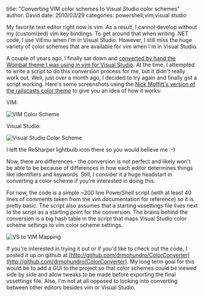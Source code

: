 
title: "Converting VIM color schemes to Visual Studio color schemes"
author: David
date: 2010/03/29
categories: powershell;vim;visual studio

My favorite text editor right now is vim. As a result, I cannot develop without my (customized) vim key bindings. To get around that when writing .NET code, I use ViEmu when I'm in Visual Studio. However, I still miss the huge variety of color schemes that are available for vim when I'm in Visual Studio.

A couple of years ago, I finally sat down and [converted by hand the Wombat theme I was using in vim for Visual Studio](http://www.mohundro.com/blog/2008/01/11/MyAttemptAtConvertingTheVIMWombatThemeToSupportVisualStudio.aspx). At the time, I attempted to write a script to do this conversion process for me, but it didn't really work out. Well, just over a month ago, I decided to try again and finally got a script working. Here's some screenshots using the [Nick Moffitt's version of the railscasts color theme](http://www.vim.org/scripts/script.php?script_id=2175) to give you an idea of how it works: 

VIM: 

![VIM Color Scheme](http://www.mohundro.com/blog/content/binary/WindowsLiveWriter/ConvertingVIMcolorschemestoVisualStudioc_BA85/image_thumb_3.png)

Visual Studio: 

![Visual Studio Color Scheme](http://www.mohundro.com/blog/content/binary/WindowsLiveWriter/ConvertingVIMcolorschemestoVisualStudioc_BA85/image_thumb_2.png)
 
I left the ReSharper lightbulb icon there so you would believe me :-) 

Now, there are differences - the conversion is not perfect and likely won't be able to be because of differences in how each editor determines things like identifiers and keywords. Still, I consider it a huge headstart in converting a color scheme if you're interested in doing this. 

For now, the code is a simple ~200 line PowerShell script (with at least 40 lines of comments taken from the vim documentation for reference) so it is pretty basic. The script also assumes that a starting vssettings file lives next to the script as a starting point for the conversion. The brains behind the conversion is a big hash table in the script that maps Visual Studio color scheme settings to vim color scheme settings. 

![VS to VIM Mapping](http://www.mohundro.com/blog/content/binary/WindowsLiveWriter/ConvertingVIMcolorschemestoVisualStudioc_BA85/image_thumb_4.png)

If you're interested in trying it out or if you'd like to check out the code, I posted it up on github at [http://github.com/drmohundro/ColorConverter](http://github.com/drmohundro/ColorConverter). My long term goal for this would be to add a GUI to the project so that color schemes could be viewed side by side and allow tweaks to be made before exporting the final vssettings file. Also, I'm not at all opposed to looking into converting between other editors besides vim or Visual Studio.

